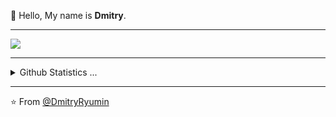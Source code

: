 :wave: Hello, My name is **Dmitry**.

---

![](https://visitor-badge.glitch.me/badge?page_id=DmitryRyumin)

---

<details>
  <summary>Github Statistics ...</summary>
  <p align="left">
    <img src="https://github-readme-stats.vercel.app/api?username=DmitryRyumin&show_icons=true" alt="DmitryRyumin" /> 
  </p>
</details>

---

⭐️ From [@DmitryRyumin](https://github.com/DmitryRyumin)
